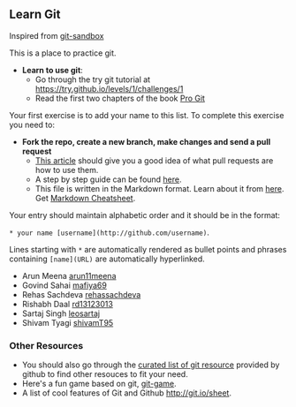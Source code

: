 ## Learn Git

Inspired from [git-sandbox](https://github.com/AGV-IIT-KGP/git-sandbox)

This is a place to practice git. 

- **Learn to use git**:
  - Go through the try git tutorial at https://try.github.io/levels/1/challenges/1
  - Read the first two chapters of the book [Pro Git](http://git-scm.com/book/en/v2)

Your first exercise is to add your name to this list. To complete this exercise you need to:

- **Fork the repo, create a new branch, make changes and send a pull request**
  - [This article](https://help.github.com/articles/using-pull-requests/) should give you a good idea of what pull requests are how to use them.
  - A step by step guide can be found [here](https://github.com/asmeurer/git-workflow).
  - This file is written in the Markdown format. Learn about it from [here](https://guides.github.com/features/mastering-markdown/). Get [Markdown Cheatsheet](https://guides.github.com/pdfs/markdown-cheatsheet-online.pdf).

Your entry should maintain alphabetic order and it should be in the format:

`* your name [username](http://github.com/username)`. 

Lines starting with `*` are automatically rendered as bullet points and phrases containing `[name](URL)` are automatically hyperlinked.

* Arun Meena [arun11meena](http:/github.com/arun11meena)
* Govind Sahai [mafiya69](http://github.com/mafiya69)
* Rehas Sachdeva [rehassachdeva](http://github.com/rehassachdeva)
* Rishabh Daal [rd13123013](http://github.com/rd13123013)
* Sartaj Singh [leosartaj](http://github.com/leosartaj)
* Shivam Tyagi [shivamT95](http://github.com/shivamT95)

### Other Resources

* You should also go through the [curated list of git resource](https://help.github.com/articles/good-resources-for-learning-git-and-github/)
  provided by github to find other resouces to fit your need.
* Here's a fun game based on git, [git-game](https://github.com/git-game/git-game).
* A list of cool features of Git and Github http://git.io/sheet.
